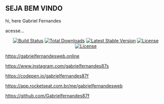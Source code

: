 ## SEJA BEM VINDO

hi, here Gabriel Fernandes

acesse...

<p align="center">
<a href="https://gabrielfernandesweb.online"><img src="https://travis-ci.org/laravel/framework.svg" alt="Build Status"></a>
<a href="https://www.instagram.com/gabrielfernandes87s"><img src="https://poser.pugx.org/laravel/framework/d/total.svg" alt="Total Downloads"></a>
<a href="https://codepen.io/gabrielfernandes87f"><img src="https://poser.pugx.org/laravel/framework/v/stable.svg" alt="Latest Stable Version"></a>
<a href="https://app.rocketseat.com.br/me/gabrielfernandesweb"><img src="https://poser.pugx.org/laravel/framework/license.svg" alt="License"></a>
<a href="https://github.com/Gabrielfernandes87f"><img src="https://poser.pugx.org/laravel/framework/license.svg" alt="License"></a>
</p>


https://gabrielfernandesweb.online




https://www.instagram.com/gabrielfernandes87s


https://codepen.io/gabrielfernandes87f


https://app.rocketseat.com.br/me/gabrielfernandesweb




https://github.com/Gabrielfernandes87f








